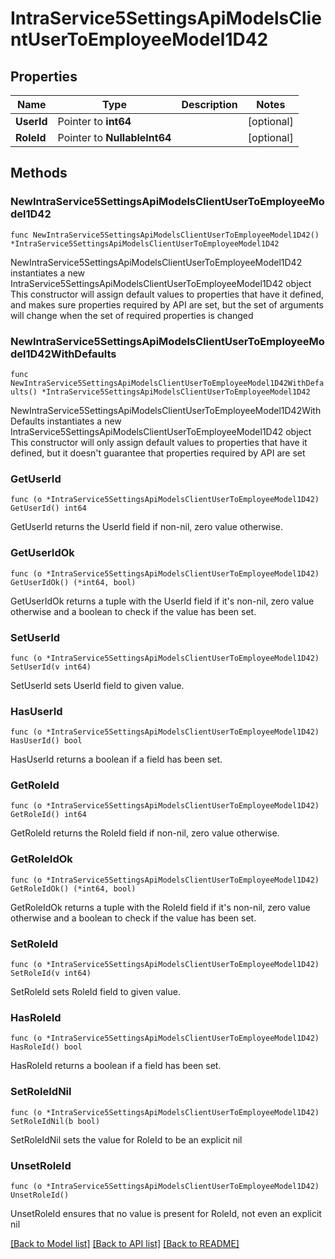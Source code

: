 # IntraService5SettingsApiModelsClientUserToEmployeeModel1D42

## Properties

Name | Type | Description | Notes
------------ | ------------- | ------------- | -------------
**UserId** | Pointer to **int64** |  | [optional] 
**RoleId** | Pointer to **NullableInt64** |  | [optional] 

## Methods

### NewIntraService5SettingsApiModelsClientUserToEmployeeModel1D42

`func NewIntraService5SettingsApiModelsClientUserToEmployeeModel1D42() *IntraService5SettingsApiModelsClientUserToEmployeeModel1D42`

NewIntraService5SettingsApiModelsClientUserToEmployeeModel1D42 instantiates a new IntraService5SettingsApiModelsClientUserToEmployeeModel1D42 object
This constructor will assign default values to properties that have it defined,
and makes sure properties required by API are set, but the set of arguments
will change when the set of required properties is changed

### NewIntraService5SettingsApiModelsClientUserToEmployeeModel1D42WithDefaults

`func NewIntraService5SettingsApiModelsClientUserToEmployeeModel1D42WithDefaults() *IntraService5SettingsApiModelsClientUserToEmployeeModel1D42`

NewIntraService5SettingsApiModelsClientUserToEmployeeModel1D42WithDefaults instantiates a new IntraService5SettingsApiModelsClientUserToEmployeeModel1D42 object
This constructor will only assign default values to properties that have it defined,
but it doesn't guarantee that properties required by API are set

### GetUserId

`func (o *IntraService5SettingsApiModelsClientUserToEmployeeModel1D42) GetUserId() int64`

GetUserId returns the UserId field if non-nil, zero value otherwise.

### GetUserIdOk

`func (o *IntraService5SettingsApiModelsClientUserToEmployeeModel1D42) GetUserIdOk() (*int64, bool)`

GetUserIdOk returns a tuple with the UserId field if it's non-nil, zero value otherwise
and a boolean to check if the value has been set.

### SetUserId

`func (o *IntraService5SettingsApiModelsClientUserToEmployeeModel1D42) SetUserId(v int64)`

SetUserId sets UserId field to given value.

### HasUserId

`func (o *IntraService5SettingsApiModelsClientUserToEmployeeModel1D42) HasUserId() bool`

HasUserId returns a boolean if a field has been set.

### GetRoleId

`func (o *IntraService5SettingsApiModelsClientUserToEmployeeModel1D42) GetRoleId() int64`

GetRoleId returns the RoleId field if non-nil, zero value otherwise.

### GetRoleIdOk

`func (o *IntraService5SettingsApiModelsClientUserToEmployeeModel1D42) GetRoleIdOk() (*int64, bool)`

GetRoleIdOk returns a tuple with the RoleId field if it's non-nil, zero value otherwise
and a boolean to check if the value has been set.

### SetRoleId

`func (o *IntraService5SettingsApiModelsClientUserToEmployeeModel1D42) SetRoleId(v int64)`

SetRoleId sets RoleId field to given value.

### HasRoleId

`func (o *IntraService5SettingsApiModelsClientUserToEmployeeModel1D42) HasRoleId() bool`

HasRoleId returns a boolean if a field has been set.

### SetRoleIdNil

`func (o *IntraService5SettingsApiModelsClientUserToEmployeeModel1D42) SetRoleIdNil(b bool)`

 SetRoleIdNil sets the value for RoleId to be an explicit nil

### UnsetRoleId
`func (o *IntraService5SettingsApiModelsClientUserToEmployeeModel1D42) UnsetRoleId()`

UnsetRoleId ensures that no value is present for RoleId, not even an explicit nil

[[Back to Model list]](../README.md#documentation-for-models) [[Back to API list]](../README.md#documentation-for-api-endpoints) [[Back to README]](../README.md)


